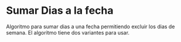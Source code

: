 # Sumar Dias a la fecha

Algoritmo para sumar dias a una fecha permitiendo excluir los dias de semana. El algoritmo tiene dos variantes para usar.

